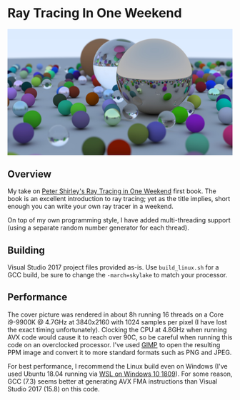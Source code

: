 # Ray Tracing In One Weekend

<img align="center" src="https://github.com/GPSnoopy/RayTracingInOneWeekend/blob/master/Book1.jpg">

## Overview

My take on [Peter Shirley's Ray Tracing in One Weekend](https://github.com/petershirley/raytracinginoneweekend) first book. The book is an excellent introduction to ray tracing; yet as the title implies, short enough you can write your own ray tracer in a weekend.

On top of my own programming style, I have added multi-threading support (using a separate random number generator for each thread).

## Building

Visual Studio 2017 project files provided as-is. Use `build_linux.sh` for a GCC build, be sure to change the `-march=skylake` to match your  processor.

## Performance

The cover picture was rendered in about 8h running 16 threads on a Core i9-9900K @ 4.7GHz at 3840x2160 with 1024 samples per pixel (I have lost the exact timing unfortunately). Clocking the CPU at 4.8GHz when running AVX code would cause it to reach over 90C, so be careful when running this code on an overclocked processor. I've used [GIMP](https://www.gimp.org/) to open the resulting PPM image and convert it to more standard formats such as PNG and JPEG.

For best performance, I recommend the Linux build even on Windows (I've used Ubuntu 18.04 running via [WSL on Windows 10 1809](https://en.wikipedia.org/wiki/Windows_Subsystem_for_Linux)). For some reason, GCC (7.3) seems better at generating AVX FMA instructions than Visual Studio 2017 (15.8) on this code.
